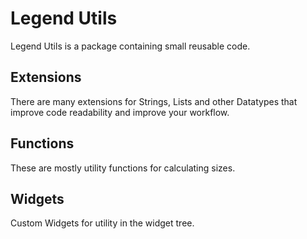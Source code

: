 # Legend Utils
Legend Utils is a package containing small reusable code.

## Extensions
There are many extensions for Strings, Lists and other Datatypes that improve code readability and improve your workflow.

## Functions
These are mostly utility functions for calculating sizes.

## Widgets
Custom Widgets for utility in the widget tree. 
